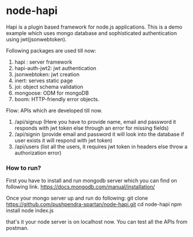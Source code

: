 # node-hapi

Hapi is a plugin based framework for node.js applications. This is a demo example which uses mongo database and sophisticated authentication using jwt(jsonwebtoken).

Following packages are used till now:
1) hapi : server framework 
2) hapi-auth-jwt2: jwt authentication
3) jsonwebtoken: jwt creation
3) inert: serves static page
4) joi: object schema validation
5) mongoose: ODM for mongoDB
6) boom: HTTP-friendly error objects.


Flow:
APIs which are developed till now.
1) /api/signup (Here you have to provide name, email and password it responds with jwt token else through an error for missing fields)
2) /api/signin (provide email and password it will look into the database if user exists it will respond with jwt token)
3) /api/users  (list all the users, it requires jwt token in headers else throw a authorization error)


### How to run?
First you have to install and run mongodb server which you can find on following link.
https://docs.mongodb.com/manual/installation/


Once your mongo server up and run do following: 
git clone https://github.com/pushpendra-spartan/node-hapi.git
cd node-hapi
npm install
node index.js

that's it your node server is on localhost now. You can test all the APIs from postman. 



